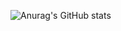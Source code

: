 ![Anurag's GitHub stats](https://github-readme-stats.vercel.app/api?username=mc-nguyen&show_icons=true&theme=dracula)

